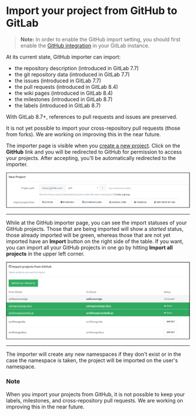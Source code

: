 # Import your project from GitHub to GitLab

>**Note:**
In order to enable the GitHub import setting, you should first
enable the [GitHub integration][gh-import] in your GitLab instance.

At its current state, GitHub importer can import:

- the repository description (introduced in GitLab 7.7)
- the git repository data (introduced in GitLab 7.7)
- the issues (introduced in GitLab 7.7)
- the pull requests (introduced in GitLab 8.4)
- the wiki pages (introduced in GitLab 8.4)
- the milestones (introduced in GitLab 8.7)
- the labels (introduced in GitLab 8.7)

With GitLab 8.7+, references to pull requests and issues are preserved.

It is not yet possible to import your cross-repository pull requests (those from
forks). We are working on improving this in the near future.

The importer page is visible when you [create a new project][new-project].
Click on the **GitHub** link and you will be redirected to GitHub for
permission to access your projects. After accepting, you'll be automatically
redirected to the importer.

![New project page on GitLab](img/import_projects_from_github_new_project_page.png)

---

While at the GitHub importer page, you can see the import statuses of your
GitHub projects. Those that are being imported will show a _started_ status,
those already imported will be green, whereas those that are not yet imported
have an **Import** button on the right side of the table. If you want, you can
import all your GitHub projects in one go by hitting **Import all projects**
in the upper left corner.

![GitHub importer page](img/import_projects_from_github_importer.png)

---

The importer will create any new namespaces if they don't exist or in the
case the namespace is taken, the project will be imported on the user's
namespace.

### Note

When you import your projects from GitHub, it is not possible to keep your
labels, milestones, and cross-repository pull requests. We are working on
improving this in the near future.

[gh-import]: ../../integration/github.md "GitHub integration"
[ee-gh]: http://doc.gitlab.com/ee/integration/github.html "GitHub integration for GitLab EE"
[new-project]: ../../gitlab-basics/create-project.md "How to create a new project in GitLab"
